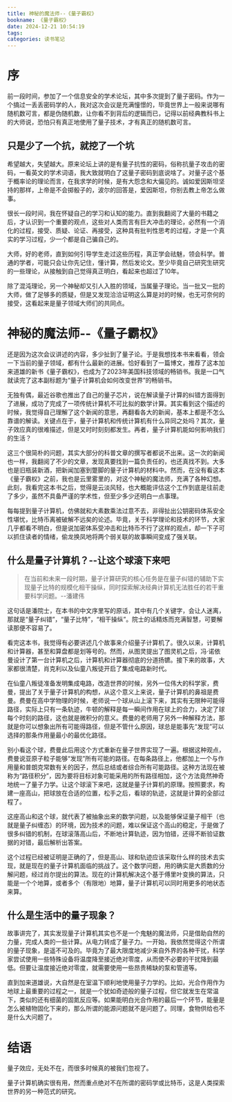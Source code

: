 ```yaml
---
title: 神秘的魔法师--《量子霸权》
bookname: 《量子霸权》
date: 2024-12-21 10:54:19
tags:
categories: 读书笔记
---
```


# 序

前一段时间，参加了一个信息安全的学术论坛，其中多次提到了量子密码。作为一个搞过一丢丢密码学的人，我对这次会议是充满憧憬的，毕竟世界上一般来说哪有随机数可言，都是伪随机数，让你看不到背后的逻辑而已，记得以前经典教科书上的大师说，恐怕只有真正地使用了量子技术，才有真正的随机数可言。

## 只是少了一个抗，就挖了一个坑

希望越大，失望越大。原来论坛上讲的是有量子抗性的密码，俗称抗量子攻击的密码，一看英文的学术词语，我大致就明白了这量子密码到底说啥了。对量子这个基于概率论的理论而言，在我求学的时候，是有大怨念和大偏见的。诚如爱因斯坦坚持的那样，上帝是不会掷骰子的，波尔的回答是，爱因斯坦，你别去教上帝怎么做事。

很长一段时间，我在怀疑自己的学习和认知的能力。直到我翻阅了大量的书籍之后，才认识到一个重要的观点，这些对人类而言有巨大冲击的理论，必然有一个消化的过程，接受、质疑、论证、再接受，这种具有批判性思考的过程，才是一个真实的学习过程，少一个都是自己骗自己的。

大师，好的老师，直到如何引导学生走过这些历程，真正学会祛魅，领会科学。普通的学者，可能只会让你先记住，懂计算，然后发论文。至少毕竟自己研究生研究的一些理论，从接触到自己觉得真正明白，看起来也超过了10年。

除了混沌理论，另一个神秘却又引人入胜的领域，当属量子理论。当一批又一批的大师，做了足够多的质疑，但是又发现洽洽证明这么算是对的时候，也无可奈何的接受，这看起来是量子领域大师们的共同点。

<!-- more -->

# 神秘的魔法师--《量子霸权》

还是因为这次会议讲述的内容，多少扯到了量子论。于是我想找本书来看看，领会一下当前的量子领域，都有什么最新的进展。恰好看到了一篇博文，推荐了这本加来道雄的新书《量子霸权》，也成为了2023年美国科技领域的畅销书。我是一口气就读完了这本副标题为“量子计算机会如何改变世界”的畅销书。

无独有偶，最近谷歌也推出了自己的量子芯片，说在解读量子计算的纠错方面得到了进展，成功了完成了一项传统计算机不可比拟的数学计算。其实看到这个描述的时候，我觉得自己理解了这个新闻的意思，再翻看各大的新闻，基本上都是不怎么靠谱的解读。关键点在于，量子计算机和传统计算机有什么异同之处吗？其次，量子效应真的很难描述，但是又时时刻刻都发生。再者，量子计算机能如何影响我们的生活？

这三个很简朴的问题，其实大部分的科普文章的撰写者都说不出来。这一次的新闻也一样，我翻阅了不少的文章，发现真要找到一篇负责任的，也还真找不到。大多也是旧瓶装新酒，把新闻加塞到蹩脚的量子计算机的材料中。然而，在没有看这本《量子霸权》之前，我也是云里雾里的，对这个神秘的魔法师，充满了各种幻想。此刻，我看完这本书之后，觉得是云淡风轻，也大概能评估这个工作到底是往前走了多少，虽然不具备严谨的学术性，但至少多少还明白一点事理。

每每提到量子计算机，仿佛就和大素数乘法过意不去，非得扯出公钥密码体系安全性堪忧，比特币离被破解不远矣的论述。毕竟，关于科学理论和技术的环节，大家几乎都看不明白，但是说加密体系受冲击和比特币不行了这样的观点，却一下子可以抓住读者的情绪，偷龙换凤地将两个弱关联的故事瞬间变成了强关联。

## 什么是量子计算机？--让这个球滚下来吧

> 在当前和未来一段时期，量子计算研究的核心任务是在量子纠错的辅助下实现量子比特的规模化相干操纵，同时探索解决经典计算机无法胜任的若干重要科学问题。--潘建伟

这句话是潘院士，在本书的中文序里写的原话，其中有几个关键字，会让人迷离，那就是“量子纠错”，“量子比特”，“相干操纵”。院士的话精炼而充满智慧，可要解读那便不容易了。

看完这本书，我觉得有必要讲述几个故事来介绍量子计算机了。很久以来，计算机和计算器，甚至和算盘都是划等号的。然而，从图灵提出了图灵机之后，冯·诺依曼设计了第一台计算机之后，计算机和计算器彻底的分道扬镳。接下来的故事，大家都很清楚，肖克利以及仙童八叛徒开启了集成电路新时代。

在仙童八叛徒准备发明集成电路，改造世界的时候，另外一位伟大的科学家，费曼，提出了关于量子计算机的构想，从这个意义上来说，量子计算机的鼻祖是费曼。费曼在高中学物理的时候，老师说一个球从山上滚下来，其实有无限种可能得路径，实际上只有一条轨迹，牛顿的解释是每一瞬间作用在球上的合力，决定了球每个时刻的路径，这也就是微积分的意义。费曼的老师用了另外一种解释方法，那就是你可以想象出所有可能得路径，但是不管什么原因，球总是能事先“发现”可以选择的那条作用量最小的最优化路径。

别小看这个球，费曼此后用这个方式重新在量子世界实现了一遍。根据这种观点，费曼说亚原子粒子能够“发现”所有可能的路径。在每条路径上，他都加上一个与作用量和普朗克常数有关的因子，然后总结或者综合所有可能路径。这种方法现在被称为“路径积分”，因为要将目标对象可能采用的所有路径相加，这个方法竟然神奇地统一了量子力学。让这个球滚下来吧，这就是量子计算机的原理。按照要求，构建一座高山，把球放在合适的位置，松手之后，看球的轨迹，这就是计算的全部过程了。

这座高山和这个球，就代表了被抽象出来的数学问题，以及能够保证量子相干（也就是量子纠缠态）的环境，因为技术的问题，难以保证这个高山的稳定，于是做了很多纠错的机制，在球滚落高山后，不断地计算轨迹，因为怕错，还得不断验证数据的对错，最后解析出答案。

这个过程已经被证明是正确的了，但是高山、球和轨迹应该采取什么样的技术去实现，就是现在的量子计算机面临的挑战了。这个数学问题，用的确实是大质数的分解问题，经过肖尔提出的算法。现在的计算机解决这个基于傅里叶变换的算法，只能是一个个地算，或者多个（有限地）地算，量子计算机可以同时用更多的地状态来算。

## 什么是生活中的量子现象？

故事讲完了，其实发现量子计算机其实也不是一个鬼魅的魔法师，只是借助自然的力量，完成人类的一些计算。从电力转成了量子力。一开始，我依然觉得这个所谓的量子现象，是遥不可及的。毕竟为了最大限度地减少来自外界的各种干扰，科学家尝试使用一些特殊设备将温度降至接近绝对零度，从而使不必要的干扰降到最低。但要让温度接近绝对零度，就需要使用一些昂贵稀缺的泵和管道等。

直到加来道雄说，大自然是在室温下顺利地使用量子力学的。比如，光合作用作为地球上最重要的过程之一，就是一个犹如奇迹般的量子过程，但它就发生在常温下，类似的还有细菌的固氮反应等。如果能明白光合作用的最后一个环节，能量是怎么被植物固化下来的，那么所谓的能源问题就不是问题了。同理，食物供给也不是什么大问题了。

# 结语

量子效应，无处不在，而很多时候真的被我们忽视了。

量子计算机确实很有用，然而重点绝对不在所谓的密码学或比特币，这是人类探索世界的另一种范式的研究。

